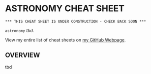 # ASTRONOMY CHEAT SHEET

```
*** THIS CHEAT SHEET IS UNDER CONSTRUCTION - CHECK BACK SOON ***
```

`astronomy` _tbd._

View my entire list of cheat sheets on
[my GitHub Webpage](https://jeffdecola.github.io/my-cheat-sheets/).

## OVERVIEW

tbd
